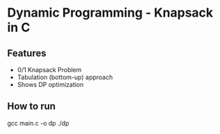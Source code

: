 # Dynamic Programming - Knapsack in C
## Features
- 0/1 Knapsack Problem
- Tabulation (bottom-up) approach
- Shows DP optimization

## How to run
gcc main.c -o dp
./dp
